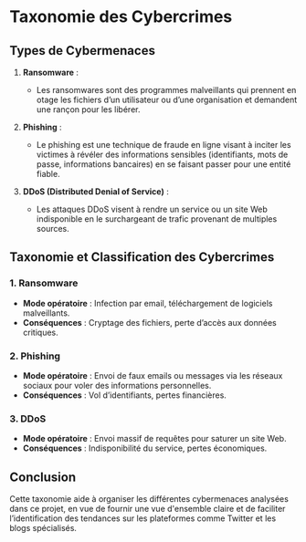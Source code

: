 # Taxonomie des Cybercrimes

## Types de Cybermenaces

1. **Ransomware** :
   - Les ransomwares sont des programmes malveillants qui prennent en otage les fichiers d’un utilisateur ou d’une organisation et demandent une rançon pour les libérer.

2. **Phishing** :
   - Le phishing est une technique de fraude en ligne visant à inciter les victimes à révéler des informations sensibles (identifiants, mots de passe, informations bancaires) en se faisant passer pour une entité fiable.

3. **DDoS (Distributed Denial of Service)** :
   - Les attaques DDoS visent à rendre un service ou un site Web indisponible en le surchargeant de trafic provenant de multiples sources.

## Taxonomie et Classification des Cybercrimes

### 1. Ransomware
   - **Mode opératoire** : Infection par email, téléchargement de logiciels malveillants.
   - **Conséquences** : Cryptage des fichiers, perte d’accès aux données critiques.
   
### 2. Phishing
   - **Mode opératoire** : Envoi de faux emails ou messages via les réseaux sociaux pour voler des informations personnelles.
   - **Conséquences** : Vol d’identifiants, pertes financières.

### 3. DDoS
   - **Mode opératoire** : Envoi massif de requêtes pour saturer un site Web.
   - **Conséquences** : Indisponibilité du service, pertes économiques.
   
## Conclusion

Cette taxonomie aide à organiser les différentes cybermenaces analysées dans ce projet, en vue de fournir une vue d'ensemble claire et de faciliter l’identification des tendances sur les plateformes comme Twitter et les blogs spécialisés.

